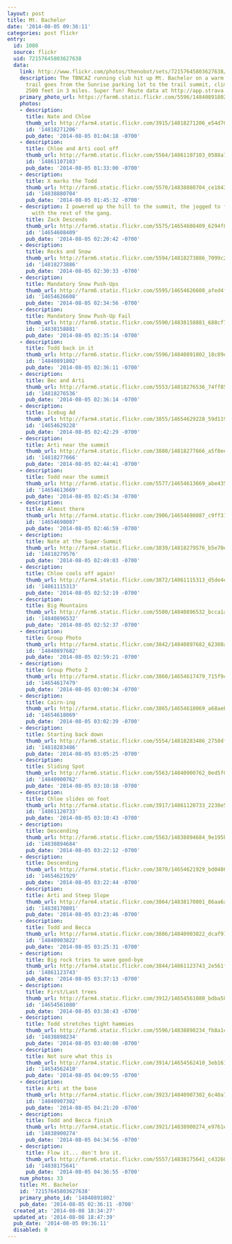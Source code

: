 ```yaml
---
layout: post
title: Mt. Bachelor
date: '2014-08-05 09:36:11'
categories: post flickr
entry:
  id: 1080
  source: flickr
  uid: 72157645803627638
  data:
    link: http://www.flickr.com/photos/thenobot/sets/72157645803627638/
    description: The TBNCAZ running club hit up Mt. Bachelor on a warm Tuesday. The
      trail goes from the Sunrise parking lot to the trail summit, climbing about
      2500 feet in 3 miles. Super fun! Route data at http://app.strava.com/activities/175943873.
    primary_photo_url: https://farm6.static.flickr.com/5596/14840891802_18c89eee14_m.jpg
    photos:
    - description: 
      title: Nate and Chloe
      thumb_url: http://farm4.static.flickr.com/3915/14818271206_e54d700d41_s.jpg
      id: '14818271206'
      pub_date: '2014-08-05 01:04:18 -0700'
    - description: 
      title: Chloe and Arti cool off
      thumb_url: http://farm6.static.flickr.com/5564/14861107103_0588a73718_s.jpg
      id: '14861107103'
      pub_date: '2014-08-05 01:33:00 -0700'
    - description: 
      title: X marks the Todd
      thumb_url: http://farm6.static.flickr.com/5570/14838880704_ce18432341_s.jpg
      id: '14838880704'
      pub_date: '2014-08-05 01:45:32 -0700'
    - description: I powered up the hill to the summit, the jogged to finish the hike
        with the rest of the gang.
      title: Zack Descends
      thumb_url: http://farm6.static.flickr.com/5575/14654608409_6294f80674_s.jpg
      id: '14654608409'
      pub_date: '2014-08-05 02:20:42 -0700'
    - description: 
      title: Rocks and Snow
      thumb_url: http://farm6.static.flickr.com/5594/14818273886_7099c2878e_s.jpg
      id: '14818273886'
      pub_date: '2014-08-05 02:30:33 -0700'
    - description: 
      title: Mandatory Snow Push-Ups
      thumb_url: http://farm6.static.flickr.com/5595/14654626608_afed4f1d6b_s.jpg
      id: '14654626608'
      pub_date: '2014-08-05 02:34:56 -0700'
    - description: 
      title: Mandatory Snow Push-Up Fail
      thumb_url: http://farm6.static.flickr.com/5590/14838158881_688cf72c71_s.jpg
      id: '14838158881'
      pub_date: '2014-08-05 02:35:14 -0700'
    - description: 
      title: Todd back in it
      thumb_url: http://farm6.static.flickr.com/5596/14840891802_18c89eee14_s.jpg
      id: '14840891802'
      pub_date: '2014-08-05 02:36:11 -0700'
    - description: 
      title: Bec and Arti
      thumb_url: http://farm6.static.flickr.com/5553/14818276536_74ff853778_s.jpg
      id: '14818276536'
      pub_date: '2014-08-05 02:36:14 -0700'
    - description: 
      title: Icebug Ad
      thumb_url: http://farm4.static.flickr.com/3855/14654629228_59d119e117_s.jpg
      id: '14654629228'
      pub_date: '2014-08-05 02:42:29 -0700'
    - description: 
      title: Arti near the summit
      thumb_url: http://farm4.static.flickr.com/3880/14818277666_a5f8ee1025_s.jpg
      id: '14818277666'
      pub_date: '2014-08-05 02:44:41 -0700'
    - description: 
      title: Todd near the summit
      thumb_url: http://farm6.static.flickr.com/5577/14654613669_abe435946d_s.jpg
      id: '14654613669'
      pub_date: '2014-08-05 02:45:34 -0700'
    - description: 
      title: Almost there
      thumb_url: http://farm4.static.flickr.com/3906/14654698087_c9ff316583_s.jpg
      id: '14654698087'
      pub_date: '2014-08-05 02:46:59 -0700'
    - description: 
      title: Nate at the Super-Summit
      thumb_url: http://farm4.static.flickr.com/3839/14818279576_b5e70ee74c_s.jpg
      id: '14818279576'
      pub_date: '2014-08-05 02:49:03 -0700'
    - description: 
      title: Chloe cools off again!
      thumb_url: http://farm4.static.flickr.com/3872/14861115313_d5de4e89e7_s.jpg
      id: '14861115313'
      pub_date: '2014-08-05 02:52:19 -0700'
    - description: 
      title: Big Mountains
      thumb_url: http://farm6.static.flickr.com/5580/14840896532_bcca1a033d_s.jpg
      id: '14840896532'
      pub_date: '2014-08-05 02:52:37 -0700'
    - description: 
      title: Group Photo
      thumb_url: http://farm4.static.flickr.com/3842/14840897682_62308a2f3d_s.jpg
      id: '14840897682'
      pub_date: '2014-08-05 02:59:21 -0700'
    - description: 
      title: Group Photo 2
      thumb_url: http://farm4.static.flickr.com/3860/14654617479_715f9cbe06_s.jpg
      id: '14654617479'
      pub_date: '2014-08-05 03:00:34 -0700'
    - description: 
      title: Cairn-ing
      thumb_url: http://farm4.static.flickr.com/3865/14654618069_a68aebf9d6_s.jpg
      id: '14654618069'
      pub_date: '2014-08-05 03:02:39 -0700'
    - description: 
      title: Starting back down
      thumb_url: http://farm6.static.flickr.com/5554/14818283486_2758dfe20b_s.jpg
      id: '14818283486'
      pub_date: '2014-08-05 03:05:25 -0700'
    - description: 
      title: Sliding Spot
      thumb_url: http://farm6.static.flickr.com/5563/14840900762_0ed5f0cbe2_s.jpg
      id: '14840900762'
      pub_date: '2014-08-05 03:10:18 -0700'
    - description: 
      title: Chloe slides on foot
      thumb_url: http://farm4.static.flickr.com/3917/14861120733_2238e58655_s.jpg
      id: '14861120733'
      pub_date: '2014-08-05 03:10:43 -0700'
    - description: 
      title: Descending
      thumb_url: http://farm6.static.flickr.com/5563/14838894684_9e195be783_s.jpg
      id: '14838894684'
      pub_date: '2014-08-05 03:22:12 -0700'
    - description: 
      title: Descending
      thumb_url: http://farm4.static.flickr.com/3870/14654621929_bd048648db_s.jpg
      id: '14654621929'
      pub_date: '2014-08-05 03:22:44 -0700'
    - description: 
      title: Arti and Steep Slope
      thumb_url: http://farm4.static.flickr.com/3864/14838170801_86aa6ac5c9_s.jpg
      id: '14838170801'
      pub_date: '2014-08-05 03:23:46 -0700'
    - description: 
      title: Todd and Becca
      thumb_url: http://farm4.static.flickr.com/3886/14840903822_dcaf91b0b2_s.jpg
      id: '14840903822'
      pub_date: '2014-08-05 03:25:31 -0700'
    - description: 
      title: Big rock tries to wave good-bye
      thumb_url: http://farm4.static.flickr.com/3844/14861123743_2e561f8f1d_s.jpg
      id: '14861123743'
      pub_date: '2014-08-05 03:37:13 -0700'
    - description: 
      title: First/Last trees
      thumb_url: http://farm4.static.flickr.com/3912/14654561080_bdba58ab31_s.jpg
      id: '14654561080'
      pub_date: '2014-08-05 03:38:43 -0700'
    - description: 
      title: Todd stretches tight hammies
      thumb_url: http://farm6.static.flickr.com/5596/14838898234_fb8a1c0b9f_s.jpg
      id: '14838898234'
      pub_date: '2014-08-05 03:40:00 -0700'
    - description: 
      title: Not sure what this is
      thumb_url: http://farm4.static.flickr.com/3914/14654562410_3eb161431e_s.jpg
      id: '14654562410'
      pub_date: '2014-08-05 04:09:55 -0700'
    - description: 
      title: Arti at the base
      thumb_url: http://farm4.static.flickr.com/3923/14840907302_6c40a7e12c_s.jpg
      id: '14840907302'
      pub_date: '2014-08-05 04:21:20 -0700'
    - description: 
      title: Todd and Becca finish
      thumb_url: http://farm4.static.flickr.com/3921/14838900274_e9761eb628_s.jpg
      id: '14838900274'
      pub_date: '2014-08-05 04:34:56 -0700'
    - description: 
      title: Flow it... don't bro it.
      thumb_url: http://farm6.static.flickr.com/5557/14838175641_c432607fe1_s.jpg
      id: '14838175641'
      pub_date: '2014-08-05 04:36:55 -0700'
    num_photos: 33
    title: Mt. Bachelor
    id: '72157645803627638'
    primary_photo_id: '14840891802'
    pub_date: '2014-08-05 02:36:11 -0700'
  created_at: '2014-08-08 18:34:27'
  updated_at: '2014-08-08 18:47:39'
  pub_date: '2014-08-05 09:36:11'
  disabled: 0
---
```

